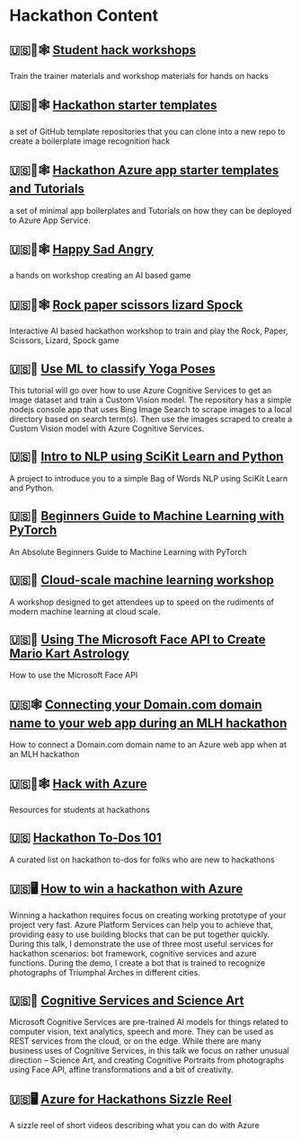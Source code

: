# Hackathon Content

## 🇺🇸🧠🕸 [Student hack workshops](https://github.com/microsoft/computerscience/tree/master/Events%20and%20Hacks/Student%20Hacks)

Train the trainer materials and workshop materials for hands on hacks

## 🇺🇸🧠🕸 [Hackathon starter templates](https://gist.github.com/jimbobbennett/5fba488e0722f089b306f83695b2e365)

a set of GitHub template repositories that you can clone into a new repo to create a boilerplate image recognition hack

## 🇺🇸🧠🕸 [Hackathon Azure app starter templates and Tutorials](https://gist.github.com/anushkrishnav/a77b217530fb2f0fc86df5e44acb3e27)

a set of minimal app boilerplates and Tutorials on how they can be deployed to Azure App Service.

## 🇺🇸🧠🕸 [Happy Sad Angry](https://github.com/jimbobbennett/HappySadAngryWorkshop)

a hands on workshop creating an AI based game

## 🇺🇸🧠🕸 [Rock paper scissors lizard Spock](https://gist.github.com/berndverst/adfabadabd7838a39dca124931350786)

Interactive AI based hackathon workshop to train and play the Rock, Paper, Scissors, Lizard, Spock game

## 🇺🇸🧠 [Use ML to classify Yoga Poses](https://github.com/cassieview/Use-ML-To-Classify-Yoga-Poses)

This tutorial will go over how to use Azure Cognitive Services to get an image dataset and train a Custom Vision model. The repository has a simple nodejs console app that uses Bing Image Search to scrape images to a local directory based on search term(s). Then use the images scraped to create a Custom Vision model with Azure Cognitive Services.

## 🇺🇸🧠 [Intro to NLP using SciKit Learn and Python](https://github.com/cassieview/intro-nlp-wine-reviews)

A project to introduce you to a simple Bag of Words NLP using SciKit Learn and Python.

## 🇺🇸🧠 [Beginners Guide to Machine Learning with PyTorch](https://github.com/sethjuarez/pytorchintro)

An Absolute Beginners Guide to Machine Learning with PyTorch

## 🇺🇸🧠 [Cloud-scale machine learning workshop](https://github.com/cloudscaleml)

A workshop designed to get attendees up to speed on the rudiments of modern machine learning at cloud scale.

## 🇺🇸🧠 [Using The Microsoft Face API to Create Mario Kart Astrology](https://dev.to/azure/using-the-microsoft-face-api-to-create-mario-kart-astrology-3hap)

How to use the Microsoft Face API

## 🇺🇸🕸 [Connecting your Domain.com domain name to your web app during an MLH hackathon](https://dev.to/azure/connecting-your-domain-com-domain-name-to-your-web-app-during-an-mlh-hackathon-287o)

How to connect a Domain.com domain name to an Azure web app when at an MLH hackathon

## 🇺🇸🧠🕸 [Hack with Azure](https://github.com/microsoft/hackwithazure)

Resources for students at hackathons

## 🇺🇸 [Hackathon To-Dos 101](https://blog.usejournal.com/hackathon-to-dos-101-272485ba4a8c?source=friends_link&sk=6a6060d91b47c669d9ed6ee09d4e5881)

A curated list on hackathon to-dos for folks who are new to hackathons

## 🇺🇸🖥 [How to win a hackathon with Azure](https://youtu.be/gnieqi89Ejw)

Winning a hackathon requires focus on creating working prototype of your project very fast. Azure Platform Services can help you to achieve that, providing easy to use building blocks that can be put together quickly. During this talk, I demonstrate the use of three most useful services for hackathon scenarios: bot framework, cognitive services and azure functions. During the demo, I create a bot that is trained to recognize photographs of Triumphal Arches in different cities.

## 🇺🇸🧠 [Cognitive Services and Science Art](https://youtu.be/gpQwzu0tyQM)

Microsoft Cognitive Services are pre-trained AI models for things related to computer vision, text analytics, speech and more. They can be used as REST services from the cloud, or on the edge. While there are many business uses of Cognitive Services, in this talk we focus on rather unusual direction – Science Art, and creating Cognitive Portraits from photographs using Face API, affine transformations and a bit of creativity.

## 🇺🇸🖥 [Azure for Hackathons Sizzle Reel](https://www.youtube.com/playlist?list=PLGi0uFHAUvEG7zFXGiMcsM9QYuvyWoffq)

A sizzle reel of short videos describing what you can do with Azure